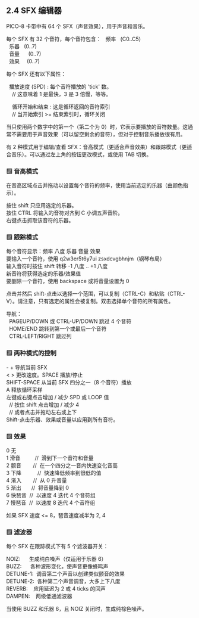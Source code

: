 ## 2.4 SFX 编辑器

PICO-8 卡带中有 64 个 SFX（声音效果），用于声音和音乐。

每个 SFX 有 32 个音符，每个音符包含：
  频率   (C0..C5)  
  乐器   (0..7)  
  音量      (0..7)  
  效果     (0..7)  

每个 SFX 还有以下属性：

  播放速度 (SPD) : 每个音符播放的 'tick' 数。  
    // 这意味着 1 是最快，3 是 3 倍慢，等等。

    循环开始和结束 : 这是循环返回的音符索引  
    // 当开始索引 >= 结束索引时，循环关闭

当只使用两个数字中的第一个（第二个为 0）时，它表示要播放的音符数量。这通常不需要用于声音效果（可以留空剩余的音符），但对于控制音乐播放很有用。

有 2 种模式用于编辑/查看 SFX：音高模式（更适合声音效果）和跟踪模式（更适合音乐）。可以通过左上角的按钮更改模式，或使用 TAB 切换。

### ▨ 音高模式

在音高区域点击并拖动以设置每个音符的频率，使用当前选定的乐器（由颜色指示）。

按住 shift 只应用选定的乐器。  
按住 CTRL 将输入的音符对齐到 C 小调五声音阶。  
右键点击抓取该音符的乐器。  

### ▨ 跟踪模式

每个音符显示：频率 八度 乐器 音量 效果  
要输入一个音符，使用 q2w3er5t6y7ui zsxdcvgbhnjm（钢琴布局）  
输入音符时按住 shift 转移 -1 八度 .. +1 八度  
新音符将获得选定的乐器/效果值  
要删除一个音符，使用 backspace 或将音量设置为 0  

点击并然后 shift-点击以选择一个范围，可以复制（CTRL-C）和粘贴（CTRL-V）。请注意，只有选定的属性会被复制。双击选择单个音符的所有属性。

导航：  
  PAGEUP/DOWN 或 CTRL-UP/DOWN 跳过 4 个音符  
  HOME/END 跳转到第一个或最后一个音符  
  CTRL-LEFT/RIGHT 跳过列  

### ▨ 两种模式的控制

\- + 导航当前 SFX  
< > 更改速度。SPACE 播放/停止  
SHIFT-SPACE 从当前 SFX 四分之一（8 个音符）播放  
A 释放循环采样  
左键或右键点击增加 / 减少 SPD 或 LOOP 值  
  // 按住 shift 点击增加 / 减少 4  
  // 或者点击并拖动左右或上下  
Shift-点击乐器、效果或音量以应用到所有音符。  

### ▨ 效果

0 无  
1 滑音          //  滑到下一个音符和音量  
2 颤音        //  在一个四分之一音内快速变化音高  
3 下降           //  快速降低频率到很低的值  
4 渐入        //  从 0 升音量  
5 渐出       //  将音量降到 0  
6 快琶音  //  以速度 4 迭代 4 个音符组  
7 慢琶音  //  以速度 8 迭代 4 个音符组  

如果 SFX 速度 <= 8，琶音速度减半为 2, 4

### ▨ 滤波器

每个 SFX 在跟踪模式下有 5 个滤波器开关：

NOIZ:      生成纯白噪声（仅适用于乐器 6）  
BUZZ:      各种波形变化，使声音更像蜂鸣声  
DETUNE-1:  调音第二个声音以创建类似颤音的效果  
DETUNE-2:  各种第二个声音调音，大多上下八度  
REVERB:    应用延迟为 2 或 4 ticks 的回声  
DAMPEN:    两级低通滤波器  

当使用 BUZZ 和乐器 6，且 NOIZ 关闭时，生成纯棕色噪声。
